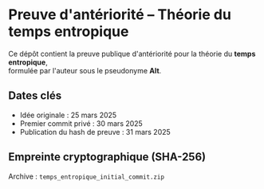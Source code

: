 # Preuve d'antériorité – Théorie du temps entropique

Ce dépôt contient la preuve publique d'antériorité pour la théorie du **temps entropique**,  
formulée par l'auteur sous le pseudonyme **Alt**.

## Dates clés

- Idée originale : 25 mars 2025
- Premier commit privé : 30 mars 2025
- Publication du hash de preuve : 31 mars 2025

## Empreinte cryptographique (SHA-256)

Archive : `temps_entropique_initial_commit.zip`
